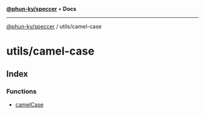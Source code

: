 [**@phun-ky/speccer**](../../README.md) • **Docs**

***

[@phun-ky/speccer](../../README.md) / utils/camel-case

# utils/camel-case

## Index

### Functions

- [camelCase](functions/camelCase.md)

